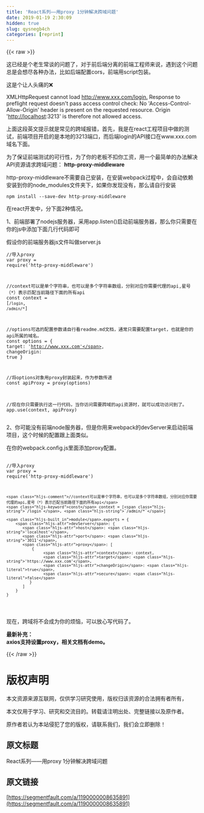 ```yaml
---
title: 'React系列——用proxy 1分钟解决跨域问题' 
date: 2019-01-19 2:30:09
hidden: true
slug: qysnegb4ch
categories: [reprint]
---
```


{{< raw >}}

                    
<p>这已经是个老生常谈的问题了，对于前后端分离的前端工程师来说，遇到这个问题总是会想尽各种办法，比如后端配置cors，前端用script包装。</p>
<p>这是个让人头痛的❌</p>
<p>XMLHttpRequest cannot load <a href="http://www.xxx.com/login." rel="nofollow noreferrer" target="_blank">http://www.xxx.com/login.</a> Response to preflight request doesn't pass access control check: No 'Access-Control-Allow-Origin' header is present on the requested resource. Origin '<a href="http://localhost" rel="nofollow noreferrer" target="_blank">http://localhost</a>:3213' is therefore not allowed access.</p>
<p>上面这段英文提示就是常见的跨域报错，首先，我是在react工程项目中做的测试，前端项目开启的是本地的3213端口，而后端login的API接口在www.xxx.com域名下面。</p>
<p>为了保证前端测试的可行性，为了你的老板不扣你工资，用一个最简单的办法解决API资源请求跨域问题： <strong>http-proxy-middleware</strong></p>
<p>http-proxy-middleware不需要自己安装，在安装webpack过程中，会自动依赖安装到你的node_modules文件夹下，如果你发现没有，那么请自行安装</p>
<div class="widget-codetool" style="display:none;">
      <div class="widget-codetool--inner">
      <span class="selectCode code-tool" data-toggle="tooltip" data-placement="top" title="" data-original-title="全选"></span>
      <span type="button" class="copyCode code-tool" data-toggle="tooltip" data-placement="top" data-clipboard-text="npm install --save-dev http-proxy-middleware
" title="" data-original-title="复制"></span>
      <span type="button" class="saveToNote code-tool" data-toggle="tooltip" data-placement="top" title="" data-original-title="放进笔记"></span>
      </div>
      </div><pre class="hljs q"><code>npm install --<span class="hljs-built_in">save</span>-<span class="hljs-built_in">dev</span> http-proxy-middleware
</code></pre>
<p>在react开发中，分下面2种情况。</p>
<p>1、前端部署了nodejs服务器，采用app.listen()启动前端服务器，那么你只需要在你的js中添加下面几行代码即可</p>
<p>假设你的前端服务器js文件叫做server.js</p>
<div class="widget-codetool" style="display:none;">
      <div class="widget-codetool--inner">
      <span class="selectCode code-tool" data-toggle="tooltip" data-placement="top" title="" data-original-title="全选"></span>
      <span type="button" class="copyCode code-tool" data-toggle="tooltip" data-placement="top" data-clipboard-text="//导入proxy
var proxy = require('http-proxy-middleware')

//context可以是单个字符串，也可以是多个字符串数组，分别对应你需要代理的api,星号（*）表示匹配当前路径下面的所有api
const context = [`/login`, `/admin/*`]

//options可选的配置参数请自行看readme.md文档，通常只需要配置target，也就是你的api所属的域名。
const options = {
    target: 'http://www.xxx.com',
    changeOrigin: true
}

//将options对象用proxy封装起来，作为参数传递
const apiProxy = proxy(options)

//现在你只需要执行这一行代码，当你访问需要跨域的api资源时，就可以成功访问到了。
app.use(context, apiProxy)
" title="" data-original-title="复制"></span>
      <span type="button" class="saveToNote code-tool" data-toggle="tooltip" data-placement="top" title="" data-original-title="放进笔记"></span>
      </div>
      </div><pre class="hljs javascript"><code><span class="hljs-comment">//导入proxy</span>
<span class="hljs-keyword">var</span> proxy = <span class="hljs-built_in">require</span>(<span class="hljs-string">'http-proxy-middleware'</span>)

<span class="hljs-comment">//context可以是单个字符串，也可以是多个字符串数组，分别对应你需要代理的api,星号（*）表示匹配当前路径下面的所有api</span>
<span class="hljs-keyword">const</span> context = [<span class="hljs-string">`/login`</span>, <span class="hljs-string">`/admin/*`</span>]

<span class="hljs-comment">//options可选的配置参数请自行看readme.md文档，通常只需要配置target，也就是你的api所属的域名。</span>
<span class="hljs-keyword">const</span> options = {
    <span class="hljs-attr">target</span>: <span class="hljs-string">'http://www.xxx.com'</span>,
    <span class="hljs-attr">changeOrigin</span>: <span class="hljs-literal">true</span>
}

<span class="hljs-comment">//将options对象用proxy封装起来，作为参数传递</span>
<span class="hljs-keyword">const</span> apiProxy = proxy(options)

<span class="hljs-comment">//现在你只需要执行这一行代码，当你访问需要跨域的api资源时，就可以成功访问到了。</span>
app.use(context, apiProxy)
</code></pre>
<p>2、你可能没有前端node服务器，但是你用来webpack的devServer来启动前端项目，这个时候的配置跟上面类似。</p>
<p>在你的webpack.config.js里面添加proxy配置。</p>
<div class="widget-codetool" style="display:none;">
      <div class="widget-codetool--inner">
      <span class="selectCode code-tool" data-toggle="tooltip" data-placement="top" title="" data-original-title="全选"></span>
      <span type="button" class="copyCode code-tool" data-toggle="tooltip" data-placement="top" data-clipboard-text="    //导入proxy
    var proxy = require('http-proxy-middleware')
    
    //context可以是单个字符串，也可以是多个字符串数组，分别对应你需要代理的api,星号（*）表示匹配当前路径下面的所有api
    const context = [`/login`, `/admin/*`]
    
    module.exports = {
        devServer: {
           host: 'localhost',
           port: '3011',
           proxy: [
               {
                    context: context,
                    target: 'https://www.xxx.com',
                    changeOrigin: true,
                    secure: false
              }
           ]
        }
    }
" title="" data-original-title="复制"></span>
      <span type="button" class="saveToNote code-tool" data-toggle="tooltip" data-placement="top" title="" data-original-title="放进笔记"></span>
      </div>
      </div><pre class="hljs javascript"><code>    <span class="hljs-comment">//导入proxy</span>
    <span class="hljs-keyword">var</span> proxy = <span class="hljs-built_in">require</span>(<span class="hljs-string">'http-proxy-middleware'</span>)
    
    <span class="hljs-comment">//context可以是单个字符串，也可以是多个字符串数组，分别对应你需要代理的api,星号（*）表示匹配当前路径下面的所有api</span>
    <span class="hljs-keyword">const</span> context = [<span class="hljs-string">`/login`</span>, <span class="hljs-string">`/admin/*`</span>]
    
    <span class="hljs-built_in">module</span>.exports = {
        <span class="hljs-attr">devServer</span>: {
           <span class="hljs-attr">host</span>: <span class="hljs-string">'localhost'</span>,
           <span class="hljs-attr">port</span>: <span class="hljs-string">'3011'</span>,
           <span class="hljs-attr">proxy</span>: [
               {
                    <span class="hljs-attr">context</span>: context,
                    <span class="hljs-attr">target</span>: <span class="hljs-string">'https://www.xxx.com'</span>,
                    <span class="hljs-attr">changeOrigin</span>: <span class="hljs-literal">true</span>,
                    <span class="hljs-attr">secure</span>: <span class="hljs-literal">false</span>
              }
           ]
        }
    }
</code></pre>
<p>现在，跨域将不会成为你的烦恼，可以放心写代码了。</p>
<p><strong>最新补充：</strong><br><strong>axios支持设置proxy，相关文档有demo。</strong></p>

                
{{< /raw >}}

# 版权声明
本文资源来源互联网，仅供学习研究使用，版权归该资源的合法拥有者所有，

本文仅用于学习、研究和交流目的。转载请注明出处、完整链接以及原作者。

原作者若认为本站侵犯了您的版权，请联系我们，我们会立即删除！

## 原文标题
React系列——用proxy 1分钟解决跨域问题

## 原文链接
[https://segmentfault.com/a/1190000008635891](https://segmentfault.com/a/1190000008635891)

